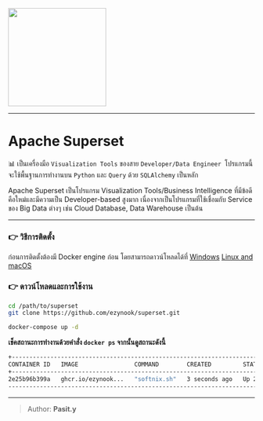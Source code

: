 <img src="https://upload.wikimedia.org/wikipedia/commons/thumb/0/0e/Superset_logo.svg/2560px-Superset_logo.svg.png" width="200">

---

# Apache Superset

📊 เป็นเครื่องมือ ```Visualization Tools``` ของสาย ```Developer/Data Engineer ```โปรแกรมนี้จะใช้พื้นฐานการทำงานบน ```Python``` และ ```Query``` ด้วย ```SQLAlchemy``` เป็นหลัก

Apache Superset เป็นโปรแกรม Visualization Tools/Business Intelligence ที่มีข้อดีคือใหม่และมีความเป็น Developer-based สูงมาก เนื่องจากเป็นโปรแกรมที่ใช้เชื่อมกับ Service ของ Big Data ต่างๆ เช่น Cloud Database, Data Warehouse เป็นต้น
___
### 👉 วิธีการติดตั้ง
ก่อนการติดตั้งต้องมี Docker engine ก่อน โดยสามารถดาวน์โหลดได้ที่ 
[Windows](https://docs.docker.com/desktop/install/windows-install/)
[Linux and macOS](https://docs.docker.com/desktop/install/linux-install/)

### 👉 ดาวน์โหลดและการใช้งาน
```bash
cd /path/to/superset
git clone https://github.com/ezynook/superset.git
```
```bash
docker-compose up -d
```
__เช็คสถานะการทำงานด้วยคำสั่ง ```docker ps``` จากนั้นดูสถานะดังนี้__

```sh
+-----------------------------------------------------------------------------------------------------------------+
CONTAINER ID   IMAGE                COMMAND        CREATED         STATUS         PORTS                    NAMES
+-----------------------------------------------------------------------------------------------------------------+
2e25b96b399a   ghcr.io/ezynook...   "softnix.sh"   3 seconds ago   Up 2 seconds   0.0.0.0:8088->8088/tcp   superset 
-------------------------------------------------------------------------------------------------------------------
```
---
> Author: __Pasit.y__
